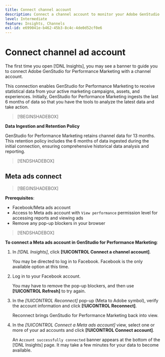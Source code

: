 ```yaml
---
title: Connect channel account
description: Connect a channel account to monitor your Adobe GenStudio for Performance Marketing marketing campaigns and asset performance.
level: Intermediate
feature: Insights, Channels
exl-id: e699041e-b462-45b3-8c4c-4de0d52cf0e6
---
```

# Connect channel ad account

The first time you open [!DNL Insights], you may see a banner to guide you to connect Adobe GenStudio for Performance Marketing with a channel account.

This connection enables GenStudio for Performance Marketing to receive statistical data from your active marketing campaigns, assets, and experiences. Initially, GenStudio for Performance Marketing ingests the last 6 months of data so that you have the tools to analyze the latest data and take action.

>[!BEGINSHADEBOX]

**Data Ingestion and Retention Policy**

GenStudio for Performance Marketing retains channel data for 13 months. This retention policy includes the 6 months of data ingested during the initial connection, ensuring comprehensive historical data analysis and reporting.

>[!ENDSHADEBOX]

## Meta ads connect

>[!BEGINSHADEBOX]

**Prerequisites**:

- Facebook/Meta ads account
- Access to Meta ads account with `View performance` permission level for accessing reports and viewing ads
- Remove any pop-up blockers in your browser

>[!ENDSHADEBOX]

**To connect a Meta ads account in GenStudio for Performance Marketing**:

1. In _[!DNL Insights]_, click **[!UICONTROL Connect a channel account]**.

   You may be directed to log in to Facebook. Facebook is the only available option at this time.

1. Log in to your Facebook account.

   You may have to remove the pop-up blockers, and then use **[!UICONTROL Refresh]** to try again.

1. In the _[!UICONTROL Reconnect]_ pop-up (Meta to Adobe symbol), verify the account information and click **[!UICONTROL Reconnect]**.

   Reconnect brings GenStudio for Performance Marketing back into view.

1. In the _[!UICONTROL Connect a Meta ads account]_ view, select one or more of your ad accounts and click **[!UICONTROL Connect account]**.

   An `Account successfully connected` banner appears at the bottom of the [!DNL Insights] page. It may take a few minutes for your data to become available.
